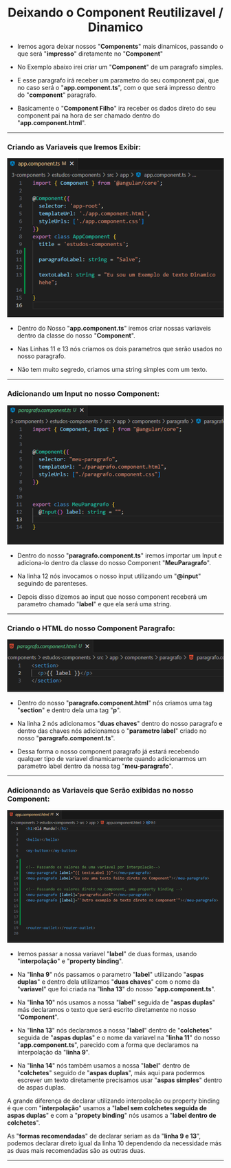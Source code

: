 <h1 align="center">Deixando o Component Reutilizavel / Dinamico</h1>

  - Iremos agora deixar nossos "**Components**" mais dinamicos, passando o que será "**impresso**" diretamente no "**Component**"

  - No Exemplo abaixo irei criar um "**Component**" de um paragrafo simples.

  - E esse paragrafo irá receber um parametro do seu component pai, que no caso será o "**app.component.ts**", com o que será impresso dentro do "**component**" paragrafo.

  - Basicamente o "**Component Filho**" ira receber os dados direto do seu component pai na hora de ser chamado dentro do "**app.component.html**".

  ___
  <h3>Criando as Variaveis que Iremos Exibir:</h3>
  <img src="3-components/img/5-interpolação-dados.png">

  - Dentro do Nosso "**app.component.ts**" iremos criar nossas variaveis dentro da classe do nosso "**Component**".

  - Nas Linhas 11 e 13 nós criamos os dois parametros que serão usados no nosso paragrafo.

  - Não tem muito segredo, criamos uma string simples com um texto.

  ___
  <h3>Adicionando um Input no nosso Component:</h3>
  <img src="3-components/img/5.1-interpolação-dados.png">

  - Dentro do nosso "**paragrafo.component.ts**" iremos importar um Input e adiciona-lo dentro da classe do nosso Component "**MeuParagrafo**".

  - Na linha 12 nós invocamos o nosso input utilizando um "**@input**" seguindo de parenteses.

  - Depois disso dizemos ao input que nosso component receberá um parametro chamado "**label**" e que ela será uma string.

  ___
  <h3>Criando o HTML do nosso Component Paragrafo:</h3>
  <img src="3-components/img/5.2-interpolação-dados.png">

  - Dentro do nosso "**paragrafo.component.html**" nós criamos uma tag "**section**" e dentro dela uma tag "**p**".

  - Na linha 2 nós adicionamos "**duas chaves**" dentro do nosso paragrafo e dentro das chaves nós adicionamos o "**parametro label**" criado no nosso "**paragrafo.component.ts**".

  - Dessa forma o nosso component paragrafo já estará recebendo qualquer tipo de variavel dinamicamente quando adicionarmos um parametro label dentro da nossa tag "**meu-paragrafo**".

  ___
  <h3>Adicionando as Variaveis que Serão exibidas no nosso Component:</h3>
  <img src="3-components/img/5.3-interpolação-dados.png">

  - Iremos passar a nossa variavel "**label**" de duas formas, usando "**interpolação**" e "**property binding**".

  - Na "**linha 9**" nós passamos o parametro "**label**" utilizando "**aspas duplas**" e dentro dela utilizamos "**duas chaves**" com o nome da "**variavel**" que foi criada na "**linha 13**" do nosso "**app.component.ts**".

  - Na "**linha 10**" nós usamos a nossa "**label**" seguida de "**aspas duplas**" más declaramos o texto que será escrito diretamente no nosso "**Component**".

  - Na "**linha 13**" nós declaramos a nossa "**label**" dentro de "**colchetes**" seguida de "**aspas duplas**" e o nome da variavel na "**linha 11**" do nosso "**app.component.ts**", parecido com a forma que declaramos na interpolação da "**linha 9**".

  - Na "**linha 14**" nós também usamos a nossa "**label**" dentro de "**colchetes**" seguido de "**aspas duplas**", más aqui para podermos escrever um texto diretamente precisamos usar "**aspas simples**" dentro de aspas duplas.

  A grande diferença de declarar utilizando interpolação ou property binding é que com "**interpolação**" usamos a "**label sem colchetes seguida de aspas duplas**" e com a "**propety binding**" nós usamos a "**label dentro de colchetes**".

  As "**formas recomendadas**" de declarar seriam as da "**linha 9 e 13**", podemos declarar direto igual da linha 10 dependendo da necessidade más as duas mais recomendadas são as outras duas.

  ___